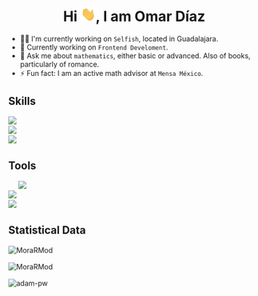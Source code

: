 <h1 align="center">Hi <img src="https://raw.githubusercontent.com/ABSphreak/ABSphreak/master/gifs/Hi.gif" width="30px">, I am Omar Díaz </h1>

<!--
**MoraRMod/MoraRMod** is a ✨ _special_ ✨ repository because its `README.md` (this file) appears on your GitHub profile.

Here are some ideas to get you started:

- 🔭 I’m currently working on ...
- 🌱 I’m currently learning ...
- 👯 I’m looking to collaborate on ...
- 🤔 I’m looking for help with ...
- 💬 Ask me about ...
- 📫 How to reach me: ...
- 😄 Pronouns: ...
- ⚡ Fun fact: ...
-->

- 👨‍💻  I'm currently working on `Selfish`, located in Guadalajara.
- 🧠  Currently working on `Frontend Develoment`.
- 💬  Ask me about `mathematics`, either basic or advanced. Also of books, particularly of romance.
- ⚡  Fun fact: I am an active math advisor at `Mensa México`.

<h2>Skills</h2>
<p align="left">
  <a href="https://skillicons.dev">
    <img src="https://skillicons.dev/icons?i=py,js,vue,ts" />
    <br />
    <img src="https://skillicons.dev/icons?i=cpp,git,html,css" />
    <br />
    <img src="https://skillicons.dev/icons?i=react,cs,nodejs,c" />
  </a>
</p>

<h2>Tools</h2>
<p align="left">
  <a style="margin-left: 20px;" href="https://skillicons.dev">        
    <img src="https://skillicons.dev/icons?i=androidstudio,figma,github,idea" />
    <br />
    <img src="https://skillicons.dev/icons?i=ai,linux,ps,qt" />
    <br />
    <img src="https://skillicons.dev/icons?i=unity,vscode,xd,wordpress" />
  </a>
</p>

<h2>Statistical Data</h2>
<p>
  <img align="center"
    src="https://github-readme-stats.vercel.app/api/top-langs?username=MoraRMod&show_icons=true&locale=en&bg_color=0d1117&text_color=ffffff&layout=compact"
    alt="MoraRMod" 
    bg_color=#808080/>
</p>
<p>
  <img align="center" src="https://github-readme-stats.vercel.app/api?username=MoraRMod&show_icons=true&locale=en&bg_color=0d1117&text_color=ffffff&repo=convoychat"
    alt="MoraRMod" />
</p>
<p><img align="center" src="https://github-readme-streak-stats.herokuapp.com/?user=MoraRMod&theme=dark&background=0d1117&date_format=M%20j%5B%2C%20Y%5D" alt="adam-pw" /></p>
